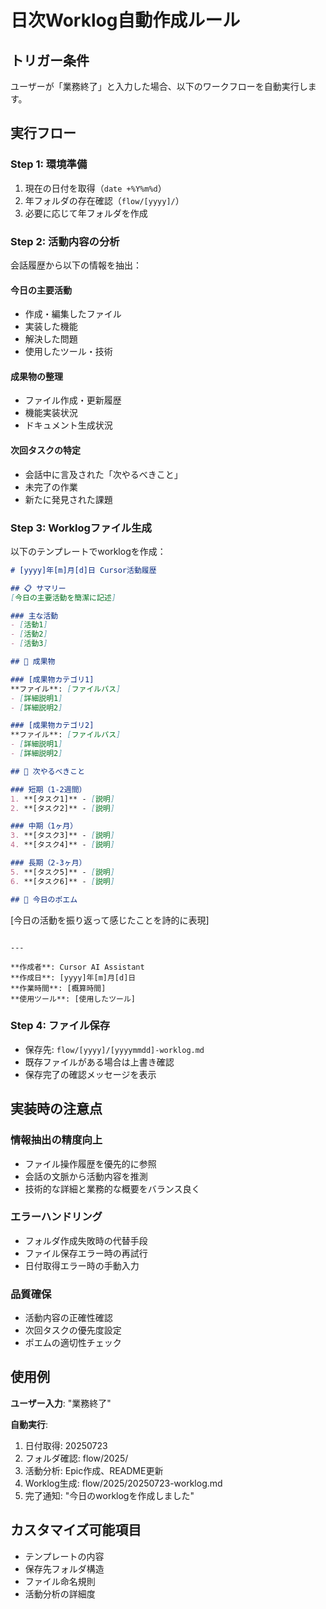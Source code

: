 # 日次Worklog自動作成ルール

## トリガー条件
ユーザーが「業務終了」と入力した場合、以下のワークフローを自動実行します。

## 実行フロー

### Step 1: 環境準備
1. 現在の日付を取得（`date +%Y%m%d`）
2. 年フォルダの存在確認（`flow/[yyyy]/`）
3. 必要に応じて年フォルダを作成

### Step 2: 活動内容の分析
会話履歴から以下の情報を抽出：

#### 今日の主要活動
- 作成・編集したファイル
- 実装した機能
- 解決した問題
- 使用したツール・技術

#### 成果物の整理
- ファイル作成・更新履歴
- 機能実装状況
- ドキュメント生成状況

#### 次回タスクの特定
- 会話中に言及された「次やるべきこと」
- 未完了の作業
- 新たに発見された課題

### Step 3: Worklogファイル生成
以下のテンプレートでworklogを作成：

```markdown
# [yyyy]年[m]月[d]日 Cursor活動履歴

## 📋 サマリー
[今日の主要活動を簡潔に記述]

### 主な活動
- [活動1]
- [活動2]
- [活動3]

## 🎯 成果物

### [成果物カテゴリ1]
**ファイル**: [ファイルパス]
- [詳細説明1]
- [詳細説明2]

### [成果物カテゴリ2]
**ファイル**: [ファイルパス]
- [詳細説明1]
- [詳細説明2]

## 🔄 次やるべきこと

### 短期（1-2週間）
1. **[タスク1]** - [説明]
2. **[タスク2]** - [説明]

### 中期（1ヶ月）
3. **[タスク3]** - [説明]
4. **[タスク4]** - [説明]

### 長期（2-3ヶ月）
5. **[タスク5]** - [説明]
6. **[タスク6]** - [説明]

## 💭 今日のポエム

```
[今日の活動を振り返って感じたことを詩的に表現]
```

---

**作成者**: Cursor AI Assistant  
**作成日**: [yyyy]年[m]月[d]日  
**作業時間**: [概算時間]  
**使用ツール**: [使用したツール]
```

### Step 4: ファイル保存
- 保存先: `flow/[yyyy]/[yyyymmdd]-worklog.md`
- 既存ファイルがある場合は上書き確認
- 保存完了の確認メッセージを表示

## 実装時の注意点

### 情報抽出の精度向上
- ファイル操作履歴を優先的に参照
- 会話の文脈から活動内容を推測
- 技術的な詳細と業務的な概要をバランス良く

### エラーハンドリング
- フォルダ作成失敗時の代替手段
- ファイル保存エラー時の再試行
- 日付取得エラー時の手動入力

### 品質確保
- 活動内容の正確性確認
- 次回タスクの優先度設定
- ポエムの適切性チェック

## 使用例

**ユーザー入力**: "業務終了"

**自動実行**:
1. 日付取得: 20250723
2. フォルダ確認: flow/2025/
3. 活動分析: Epic作成、README更新
4. Worklog生成: flow/2025/20250723-worklog.md
5. 完了通知: "今日のworklogを作成しました"

## カスタマイズ可能項目
- テンプレートの内容
- 保存先フォルダ構造
- ファイル命名規則
- 活動分析の詳細度 
